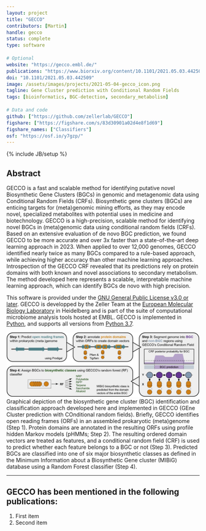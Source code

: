 ```yaml
---
layout: project
title: "GECCO"
contributors: [Martin]
handle: gecco
status: complete
type: software

# Optional
website: "https://gecco.embl.de/"
publications: "https://www.biorxiv.org/content/10.1101/2021.05.03.442509v1"
doi: "10.1101/2021.05.03.442509"
image: /assets/images/projects/2021-05-04-gecco_icon.png
tagline: Gene Cluster prediction with Conditional Random Fields
tags: [bioinformatics, BGC-detection, secondary_metabolism]

# Data and code
github: ["https://github.com/zellerlab/GECCO"]
figshare: ["https://figshare.com/s/83d30901a02d4e8f1d69"]
figshare_names: ["Classifiers"]
osf: "https://osf.io/y7gzp/"
---
```

{% include JB/setup %}



## Abstract
GECCO is a fast and scalable method for identifying putative novel Biosynthetic Gene Clusters (BGCs) in genomic and metagenomic data using Conditional Random Fields (CRFs).
Biosynthetic gene clusters (BGCs) are enticing targets for (meta)genomic mining efforts, as they may encode novel, specialized metabolites with potential uses in medicine and biotechnology. GECCO is a high-precision, scalable method for identifying novel BGCs in (meta)genomic data using conditional random fields (CRFs). Based on an extensive evaluation of de novo BGC prediction, we found GECCO to be more accurate and over 3x faster than a state-of-the-art deep learning approach in 2023. When applied to over 12,000 genomes, GECCO identified nearly twice as many BGCs compared to a rule-based approach, while achieving higher accuracy than other machine learning approaches. Introspection of the GECCO CRF revealed that its predictions rely on protein domains with both known and novel associations to secondary metabolism. The method developed here represents a scalable, interpretable machine learning approach, which can identify BGCs de novo with high precision.

This software is provided under the [GNU General Public License v3.0 or later](https://choosealicense.com/licenses/gpl-3.0/). GECCO is developped by the Zeller Team at the [European Molecular Biology Laboratory](https://www.embl.de/) in Heidelberg and is part of the suite of computational microbiome analysis tools hosted at EMBL.
GECCO is implemented in [Python](https://www.python.org/), and supports all versions from [Python 3.7](https://endoflife.date/python).

![GECCO Flowchart!](/assets/images/projects/202105-04-gecco-flow.jpg "GECCO_flowchart.jpg")
Graphical depiction of the biosynthetic gene cluster (BGC) identification and classification approach developed here and implemented in GECCO (GEne Cluster prediction with COnditional random fields). Briefly, GECCO identifies open reading frames (ORFs) in an assembled prokaryotic (meta)genome (Step 1). Protein domains are annotated in the resulting ORFs using profile hidden Markov models (pHMMs; Step 2). The resulting ordered domain vectors are treated as features, and a conditional random field (CRF) is used to predict whether each feature belongs to a BGC or not (Step 3). Predicted BGCs are classified into one of six major biosynthetic classes as defined in the Minimum Information about a Biosynthetic Gene cluster (MIBiG) database using a Random Forest classifier (Step 4).

******
## GECCO has been mentioned in the following publications:
1. First item
2. Second item
